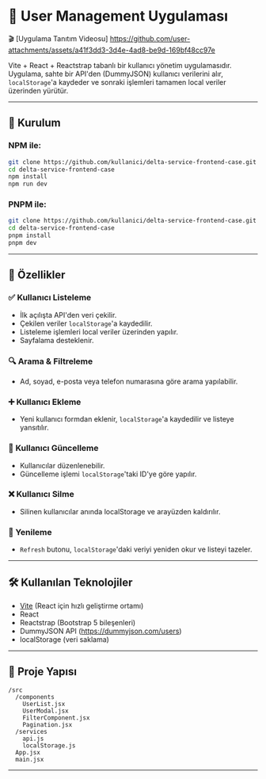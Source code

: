 # 🧾 User Management Uygulaması

🎬 [Uygulama Tanıtım Videosu]
https://github.com/user-attachments/assets/a41f3dd3-3d4e-4ad8-be9d-169bf48cc97e


Vite + React + Reactstrap tabanlı bir kullanıcı yönetim uygulamasıdır. Uygulama, sahte bir API'den (DummyJSON) kullanıcı verilerini alır, `localStorage`'a kaydeder ve sonraki işlemleri tamamen local veriler üzerinden yürütür.

---

## 🚀 Kurulum

### NPM ile:

```bash
git clone https://github.com/kullanici/delta-service-frontend-case.git
cd delta-service-frontend-case
npm install
npm run dev
```

### PNPM ile:

```bash
git clone https://github.com/kullanici/delta-service-frontend-case.git
cd delta-service-frontend-case
pnpm install
pnpm dev
```

---

## 🧩 Özellikler

### ✅ Kullanıcı Listeleme
- İlk açılışta API'den veri çekilir.
- Çekilen veriler `localStorage`'a kaydedilir.
- Listeleme işlemleri local veriler üzerinden yapılır.
- Sayfalama desteklenir.

### 🔍 Arama & Filtreleme
- Ad, soyad, e-posta veya telefon numarasına göre arama yapılabilir.

### ➕ Kullanıcı Ekleme
- Yeni kullanıcı formdan eklenir, `localStorage`'a kaydedilir ve listeye yansıtılır.

### 📝 Kullanıcı Güncelleme
- Kullanıcılar düzenlenebilir.
- Güncelleme işlemi `localStorage`'taki ID'ye göre yapılır.

### ❌ Kullanıcı Silme
- Silinen kullanıcılar anında localStorage ve arayüzden kaldırılır.

### 🔄 Yenileme
- `Refresh` butonu, `localStorage`'daki veriyi yeniden okur ve listeyi tazeler.

---

## 🛠 Kullanılan Teknolojiler

- [Vite](https://vitejs.dev/) (React için hızlı geliştirme ortamı)
- React
- Reactstrap (Bootstrap 5 bileşenleri)
- DummyJSON API (https://dummyjson.com/users)
- localStorage (veri saklama)

---

## 📂 Proje Yapısı

```
/src
  /components
    UserList.jsx
    UserModal.jsx
    FilterComponent.jsx
    Pagination.jsx
  /services
    api.js
    localStorage.js
  App.jsx
  main.jsx
```

---